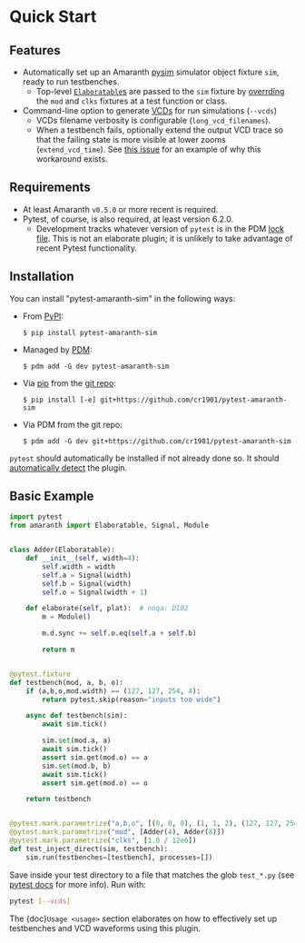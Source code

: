 # Quick Start

## Features

- Automatically set up an Amaranth [pysim](https://github.com/amaranth-lang/amaranth/blob/main/amaranth/sim/pysim.py)
  simulator object fixture `sim`, ready to run testbenches.
  - Top-level [`Elaboratable`s](https://amaranth-lang.org/docs/amaranth/latest/guide.html#elaboration)
    are passed to the `sim` fixture by [overrding](https://docs.pytest.org/en/stable/how-to/fixtures.html#override-a-fixture-with-direct-test-parametrization) the `mod` and `clks`
    fixtures at a test function or class.
- Command-line option to generate [VCDs](https://en.wikipedia.org/wiki/Value_change_dump)
  for run simulations (`--vcds`)
  - VCDs filename verbosity is configurable (`long_vcd_filenames`).
  - When a testbench fails, optionally extend the output VCD trace so that the
    failing state is more visible at lower zooms (`extend_vcd_time`). See
    [this issue](https://github.com/gtkwave/gtkwave/issues/230) for an example
    of why this workaround exists.

## Requirements

- At least Amaranth `v0.5.0` or more recent is required.
- Pytest, of course, is also required, at least version 6.2.0.
  - Development tracks whatever version of `pytest` is in the PDM
    [lock file](https://pdm-project.org/latest/usage/lockfile/). This is not
    an elaborate plugin; it is unlikely to take advantage of recent Pytest
    functionality.

## Installation

You can install "pytest-amaranth-sim" in the following ways:

* From [PyPI]:

  ```
  $ pip install pytest-amaranth-sim
  ```

* Managed by [PDM]:

  ```
  $ pdm add -G dev pytest-amaranth-sim
  ```

* Via [pip] from the [git repo](https://github.com/cr1901/pytest-amaranth-sim):

  ```
  $ pip install [-e] git+https://github.com/cr1901/pytest-amaranth-sim
  ```

* Via PDM from the git repo:

  ```
  $ pdm add -G dev git+https://github.com/cr1901/pytest-amaranth-sim
  ```

`pytest` should automatically be installed if not already done so. It should
[automatically detect](https://pluggy.readthedocs.io/en/latest/) the plugin.

## Basic Example

```python
import pytest
from amaranth import Elaboratable, Signal, Module


class Adder(Elaboratable):
    def __init__(self, width=4):
        self.width = width
        self.a = Signal(width)
        self.b = Signal(width)
        self.o = Signal(width + 1)

    def elaborate(self, plat):  # noqa: D102
        m = Module()

        m.d.sync += self.o.eq(self.a + self.b)

        return m


@pytest.fixture
def testbench(mod, a, b, o):
    if (a,b,o,mod.width) == (127, 127, 254, 4):
        return pytest.skip(reason="inputs too wide")

    async def testbench(sim):
        await sim.tick()

        sim.set(mod.a, a)
        await sim.tick()
        assert sim.get(mod.o) == a
        sim.set(mod.b, b)
        await sim.tick()
        assert sim.get(mod.o) == o

    return testbench


@pytest.mark.parametrize("a,b,o", [(0, 0, 0), (1, 1, 2), (127, 127, 254)])
@pytest.mark.parametrize("mod", [Adder(4), Adder(8)])
@pytest.mark.parametrize("clks", [1.0 / 12e6])
def test_inject_direct(sim, testbench):
    sim.run(testbenches=[testbench], processes=[])
```

Save inside your test directory to a file that matches the glob `test_*.py`
(see [pytest docs](https://docs.pytest.org/en/stable/explanation/goodpractices.html#conventions-for-python-test-discovery)
for more info). Run with:

```sh
pytest [--vcds]
```

The {doc}`Usage <usage>` section elaborates on how to effectively set up
testbenches and VCD waveforms using this plugin.

[pip]: https://pypi.org/project/pip/
[pypi]: https://pypi.org/
[pdm]: https://pdm-project.org/en/latest/
